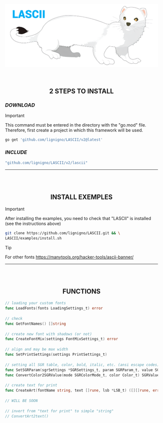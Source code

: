 
<div align="center">
  <img src="~for_readme/header.png" alt="Beautiful header image">
</div>

<br>
<br>

<h2 align="center"> 2 STEPS TO INSTALL</h2>

### ***DOWNLOAD***

> [!IMPORTANT]
> This command must be entered in the directory with the "go.mod" file.
> Therefore, first create a project in which this framework will be used.

``` bash
go get 'github.com/lignigno/LASCII/v2@latest'
```

### ***INCLUDE***
``` go
"github.com/lignigno/LASCII/v2/lascii"
```

---

<br>
<br>

<h2 align="center"> INSTALL EXEMPLES </h2>

> [!IMPORTANT]
> After installing the examples, you need to check that "LASCII" is installed
> (see the instructions above)

``` bash
git clone https://github.com/lignigno/LASCII.git && \
LASCII/examples/install.sh
```

> [!TIP]
> For other fonts https://manytools.org/hacker-tools/ascii-banner/

---

<br>
<br>

<h2 align="center"> FUNCTIONS </h2>

``` go
// loading your custom fonts
func LoadFonts(fonts LoadingSettings_t) error

// check
func GetFontNames() []string

// create new font with shadows (or not)
func CreateFontMix(settings FontMixSettings_t) error

// align and may be max width
func SetPrintSettings(settings PrintSettings_t)

// setting all SGR table, color, bold, italic, etc. (ansi escape codes)
func SetSGRParam(sgrSettings *SGRSettings_t, param SGRParam_t, value SGRValue_t)
func ConvertColor2SGRValue(mode SGRColorMode_t, color Color_t) SGRValue_t

// create text for print
func CreateArt(fontName string, text []rune, lsb *LSB_t) ([][]rune, error)

// WILL BE SOON

// invert from "text for print" to simple "string"
// ConvertArt2text()
```
